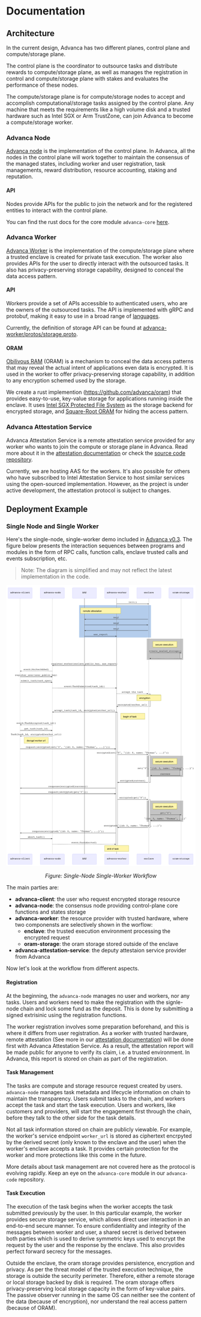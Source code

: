 # Documentation

## Architecture

In the current design, Advanca has two different planes, control plane and compute/storage plane.

The control plane is the coordinator to outsource tasks and distribute rewards to compute/storage plane, as well as manages the registration in control and compute/storage plane with stakes and evaluates the performance of these nodes.

The compute/storage plane is for compute/storage nodes to accept and accomplish computational/storage tasks assigned by the control plane. Any machine that meets the requirements like a high volume disk and a trusted hardware such as Intel SGX or Arm TrustZone, can join Advanca to become a compute/storage worker.

### Advanca Node

[Advanca node](https://github.com/advanca/advanca-node) is the implementation of the control plane. In Advanca, all the nodes in the control plane will work together to maintain the consensus of the managed states, including worker and user registration, task managements, reward distribution, resource accounting, staking and reputation.

#### API

Nodes provide APIs for the public to join the network and for the registered entities to interact with the control plane. 

You can find the rust docs for the core module `advanca-core` [here](https://advanca.github.io/advanca-node/advanca_core/).

### Advanca Worker

[Advanca Worker](https://github.com/advanca/advanca-worker) is the implementation of the compute/storage plane where a trusted enclave is created for private task execution. The worker also provides APIs for the user to directly interact with the outsourced tasks. It also has privacy-preserving storage capability, designed to conceal the data access pattern.

#### API

Workers provide a set of APIs accessible to authenticated users, who are the owners of the outsourced tasks. The API is implemented with gRPC and protobuf, making it easy to use in a broad range of [languages](https://grpc.io/docs/tutorials/).

Currently, the definition of storage API can be found at [advanca-worker/protos/storage.proto](https://github.com/advanca/advanca-worker/blob/master/protos/storage.proto).

#### ORAM

[Obilivous RAM](https://en.wikipedia.org/wiki/Oblivious_RAM) (ORAM) is a mechanism to conceal the data access patterns that may reveal the actual intent of applications even data is encrypted. It is used in the worker to offer privacy-preserving storage capability, in addition to any encryption schemed used by the storage.

We create a rust implemention (<https://github.com/advanca/oram>) that provides easy-to-use, key-value storage for applications running inside the enclave. It uses [Intel SGX Protected File System](https://software.intel.com/en-us/articles/overview-of-intel-protected-file-system-library-using-software-guard-extensions) as the storage backend for encrypted storage, and [Square-Root ORAM](https://oblivc.org/docs/sqoram.pdf) for hiding the access pattern.

### Advanca Attestation Service

Advanca Attestation Service is a remote attestation service provided for any worker who wants to join the compute or storage plane in Advanca. Read more about it in the [attestation documentation](./attestation.md) or check the [source code repository](https://github.com/advanca/advanca-attestation-service).

Currently, we are hosting AAS for the workers. It's also possible for others who have subscribed to Intel Attestation Service to host similar services using the open-sourced implementation. However, as the project is under active development, the attestation protocol is subject to changes.

## Deployment Example

### Single Node and Single Worker

Here's the single-node, single-worker demo included in [Advanca v0.3](https://github.com/advanca/advanca/releases/tag/v0.3.0). The figure below presents the interaction sequences between programs and modules in the form of RPC calls, function calls, enclave trusted calls and events subscription, etc.

> Note: The diagram is simplified and may not reflect the latest implementation in the code.

![image](images/workflow-v0.3.png)

<p align="center"><i>Figure: Single-Node Single-Worker Workflow</i></p>

The main parties are:

* **advanca-client**: the user who request encrypted storage resource
* **advanca-node**: the consensus node providing control-plane core functions and states storage
* **advanca-worker**: the resource provider with trusted hardware, where two componensts are selectively shown in the worflow:
  * **enclave**: the trusted execution environment processing the encrypted request
  * **oram-storage**: the oram storage stored outside of the enclave
* **advanca-attestation-service**: the deputy attestaion service provider from Advanca

Now let's look at the workflow from different aspects.

#### Registration

At the beginning, the `advanca-node` manages no user and workers, nor any tasks. Users and workers need to make the registration with the signle-node chain and lock some fund as the deposit. This is done by submitting a signed extrisinic using the registration functions.

The worker registration involves some preparation beforehand, and this is where it differs from user registration. As a worker with trusted hardware, remote attestation (See more in our [attestation documentation](./attestation.md)) will be done first with Advanca Attestation Service. As a result, the attestation report will be made public for anyone to verify its claim, i.e. a trusted environment. In Advanca, this report is stored on chain as part of the registration.

#### Task Management

The tasks are compute and storage resource request created by users. `advanca-node` manages task metadata and lifecycle information on chain to maintain the transparency. Users submit tasks to the chain, and workers accept the task and start the task execution. Users and workers, like customers and providers, will start the engagement first through the chain, before they talk to the other side for the task details.

Not all task information stored on chain are publicly viewable. For example, the worker's service endpoint `worker_url` is stored as ciphertext encrpyted by the derived secret (only known to the enclave and the user) when the worker's enclave accepts a task. It provides certain protection for the worker and more protections like this come in the future.

More details about task management are not covered here as the protocol is evolving rapidly. Keep an eye on the `advanca-core` module in our `advanca-code` repository.

#### Task Execution

The execution of the task begins when the worker accepts the task submitted previously by the user. In this particular example, the worker provides secure storage service, which allows direct user interaction in an end-to-end secure manner. To ensure confidentiality and integrity of the messages between worker and user, a shared secret is derived between both parties which is used to derive symmetric keys used to encrypt the request by the user and the response by the enclave. This also provides perfect forward secrecy for the messages.

Outside the enclave, the oram storage provides persistence, encryption and privacy. As per the threat model of the trusted execution technique, the storage is outside the security perimeter. Therefore, either a remote storage or local storage backed by disk is required. The oram storage offers privacy-preserving local storage capacity in the form of key-value pairs. The passive observer running in the same OS can neither see the content of the data (because of encryption), nor understand the real access pattern (because of ORAM).
